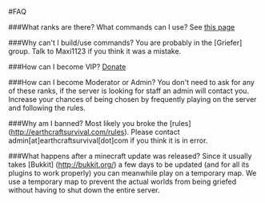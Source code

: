 #FAQ

###What ranks are there? What commands can I use?
See [this page](http://earthcraftsurvival.com/ranks.html)

###Why can't I build/use commands?
You are probably in the [Griefer] group. Talk to Maxi1123 if you think it was a mistake.

###How can I become VIP?
[Donate](http://earthcraftsurvival.com/donate.html)

###How can I become Moderator or Admin?
You don't need to ask for any of these ranks, if the server is looking for staff an admin will contact you. Increase your chances of being chosen by frequently playing on the server and following the rules.

###Why am I banned?
Most likely you broke the [rules] (http://earthcraftsurvival.com/rules). Please contact admin[at]earthcraftsurvival[dot]com if you think it is in error.

###What happens after a minecraft update was released?
Since it usually takes [Bukkit] (http://bukkit.org/) a few days to be updated (and for all its plugins to work properly) you can meanwhile play on a temporary map. We use a temporary map to prevent the actual worlds from being griefed without having to shut down the entire server.
